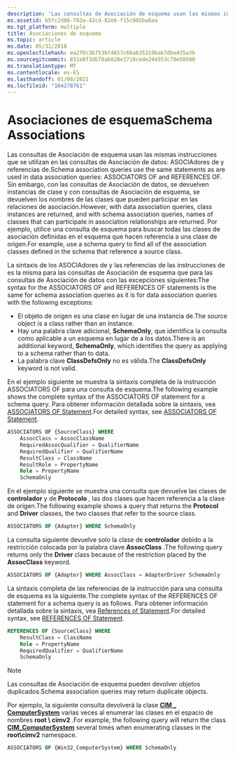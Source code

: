 ```yaml
---
description: 'Las consultas de Asociación de esquema usan las mismas instrucciones que se utilizan en las consultas de Asociación de datos: ASOCIAdores de y referencias de.'
ms.assetid: b5fc2d86-702a-42cd-82e6-f15c905ba6aa
ms.tgt_platform: multiple
title: Asociaciones de esquema
ms.topic: article
ms.date: 05/31/2018
ms.openlocfilehash: ea2f0c3b753bf4657c66a635319bab7dbe435a3b
ms.sourcegitcommit: 831e8f3db78ab820e1710cede244553c70e50500
ms.translationtype: MT
ms.contentlocale: es-ES
ms.lasthandoff: 01/08/2021
ms.locfileid: "104278761"
---
```

# <a name="schema-associations"></a><span data-ttu-id="074d1-103">Asociaciones de esquema</span><span class="sxs-lookup"><span data-stu-id="074d1-103">Schema Associations</span></span>

<span data-ttu-id="074d1-104">Las consultas de Asociación de esquema usan las mismas instrucciones que se utilizan en las consultas de Asociación de datos: ASOCIAdores de y referencias de.</span><span class="sxs-lookup"><span data-stu-id="074d1-104">Schema association queries use the same statements as are used in data association queries: ASSOCIATORS OF and REFERENCES OF.</span></span> <span data-ttu-id="074d1-105">Sin embargo, con las consultas de Asociación de datos, se devuelven instancias de clase y con consultas de Asociación de esquema, se devuelven los nombres de las clases que pueden participar en las relaciones de asociación.</span><span class="sxs-lookup"><span data-stu-id="074d1-105">However, with data association queries, class instances are returned, and with schema association queries, names of classes that can participate in association relationships are returned.</span></span> <span data-ttu-id="074d1-106">Por ejemplo, utilice una consulta de esquema para buscar todas las clases de asociación definidas en el esquema que hacen referencia a una clase de origen.</span><span class="sxs-lookup"><span data-stu-id="074d1-106">For example, use a schema query to find all of the association classes defined in the schema that reference a source class.</span></span>

<span data-ttu-id="074d1-107">La sintaxis de los ASOCIAdores de y las referencias de las instrucciones de es la misma para las consultas de Asociación de esquema que para las consultas de Asociación de datos con las excepciones siguientes:</span><span class="sxs-lookup"><span data-stu-id="074d1-107">The syntax for the ASSOCIATORS OF and REFERENCES OF statements is the same for schema association queries as it is for data association queries with the following exceptions:</span></span>

-   <span data-ttu-id="074d1-108">El objeto de origen es una clase en lugar de una instancia de.</span><span class="sxs-lookup"><span data-stu-id="074d1-108">The source object is a class rather than an instance.</span></span>
-   <span data-ttu-id="074d1-109">Hay una palabra clave adicional, **SchemaOnly**, que identifica la consulta como aplicable a un esquema en lugar de a los datos.</span><span class="sxs-lookup"><span data-stu-id="074d1-109">There is an additional keyword, **SchemaOnly**, which identifies the query as applying to a schema rather than to data.</span></span>
-   <span data-ttu-id="074d1-110">La palabra clave **ClassDefsOnly** no es válida.</span><span class="sxs-lookup"><span data-stu-id="074d1-110">The **ClassDefsOnly** keyword is not valid.</span></span>

<span data-ttu-id="074d1-111">En el ejemplo siguiente se muestra la sintaxis completa de la instrucción ASSOCIATORS OF para una consulta de esquema.</span><span class="sxs-lookup"><span data-stu-id="074d1-111">The following example shows the complete syntax of the ASSOCIATORS OF statement for a schema query.</span></span> <span data-ttu-id="074d1-112">Para obtener información detallada sobre la sintaxis, vea [ASSOCIATORS OF Statement](associators-of-statement.md).</span><span class="sxs-lookup"><span data-stu-id="074d1-112">For detailed syntax, see [ASSOCIATORS OF Statement](associators-of-statement.md).</span></span>


```sql
ASSOCIATORS OF {SourceClass} WHERE 
    AssocClass = AssocClassName
    RequiredAssocQualifier = QualifierName
    RequiredQualifier = QualifierName
    ResultClass = ClassName
    ResultRole = PropertyName
    Role = PropertyName
    SchemaOnly
```



<span data-ttu-id="074d1-113">En el ejemplo siguiente se muestra una consulta que devuelve las clases de **controlador** y de **Protocolo** , las dos clases que hacen referencia a la clase de origen.</span><span class="sxs-lookup"><span data-stu-id="074d1-113">The following example shows a query that returns the **Protocol** and **Driver** classes, the two classes that refer to the source class.</span></span>


```sql
ASSOCIATORS OF {Adapter} WHERE SchemaOnly
```



<span data-ttu-id="074d1-114">La consulta siguiente devuelve solo la clase de **controlador** debido a la restricción colocada por la palabra clave **AssocClass** .</span><span class="sxs-lookup"><span data-stu-id="074d1-114">The following query returns only the **Driver** class because of the restriction placed by the **AssocClass** keyword.</span></span>


```sql
ASSOCIATORS OF {Adapter} WHERE AssocClass = AdapterDriver SchemaOnly
```



<span data-ttu-id="074d1-115">La sintaxis completa de las referencias de la instrucción para una consulta de esquema es la siguiente.</span><span class="sxs-lookup"><span data-stu-id="074d1-115">The complete syntax of the REFERENCES OF statement for a schema query is as follows.</span></span> <span data-ttu-id="074d1-116">Para obtener información detallada sobre la sintaxis, vea [References of Statement](references-of-statement.md).</span><span class="sxs-lookup"><span data-stu-id="074d1-116">For detailed syntax, see [REFERENCES OF Statement](references-of-statement.md).</span></span>


```sql
REFERENCES OF {SourceClass} WHERE
    ResultClass = ClassName
    Role = PropertyName
    RequiredQualifier = QualifierName
    SchemaOnly
```



> [!Note]  
> <span data-ttu-id="074d1-117">Las consultas de Asociación de esquema pueden devolver objetos duplicados.</span><span class="sxs-lookup"><span data-stu-id="074d1-117">Schema association queries may return duplicate objects.</span></span>

 

<span data-ttu-id="074d1-118">Por ejemplo, la siguiente consulta devolverá la clase [**CIM \_ ComputerSystem**](/windows/desktop/CIMWin32Prov/cim-computersystem) varias veces al enumerar las clases en el espacio de nombres **root \\ cimv2** .</span><span class="sxs-lookup"><span data-stu-id="074d1-118">For example, the following query will return the class [**CIM\_ComputerSystem**](/windows/desktop/CIMWin32Prov/cim-computersystem) several times when enumerating classes in the **root\\cimv2** namespace.</span></span>


```sql
ASSOCIATORS OF {Win32_ComputerSystem} WHERE SchemaOnly
```



 

 
